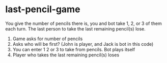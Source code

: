 # last-pencil-game
You give the number of pencils there is, you and bot take 1, 2, or 3 of them each turn. The last person to take the last remaining pencil(s) lose.

1. Game asks for number of pencils
2. Asks who will be first? (John is player, and Jack is bot in this code)
3. You can enter 1 2 or 3 to take from pencils. Bot plays itself
4. Player who takes the last remaining pencil(s) loses
